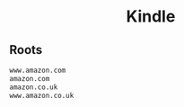 


<h1 align="center">Kindle</h1>  


## Roots


```html
www.amazon.com
amazon.com
amazon.co.uk
www.amazon.co.uk
```  

<br>
